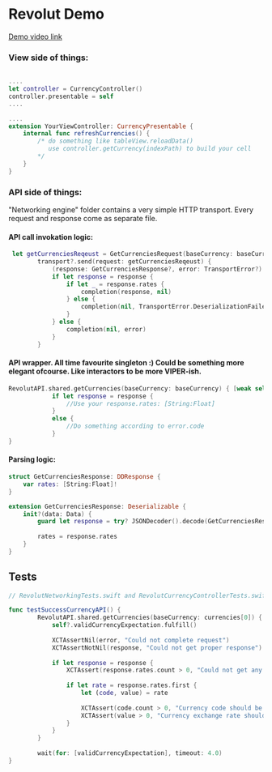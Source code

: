 # Revolut Demo

[Demo video link](https://youtu.be/H-H-S5sAUlI)
### View side of things:

```swift

....
let controller = CurrencyController()
controller.presentable = self
....

....
extension YourViewController: CurrencyPresentable {
    internal func refreshCurrencies() {
        /* do something like tableView.reloadData()
           use controller.getCurrency(indexPath) to build your cell
        */
    }
}

```

### API side of things:

"Networking engine" folder contains a very simple HTTP transport. Every request and response come as separate file.


#### API call invokation logic:

```swift
 let getCurrenciesReqeust = GetCurrenciesRequest(baseCurrency: baseCurrency)
        transport?.send(request: getCurrenciesReqeust) {
            (response: GetCurrenciesResponse?, error: TransportError?) in
            if let response = response {
                if let _ = response.rates {
                    completion(response, nil)
                } else {
                    completion(nil, TransportError.DeserializationFailed)
                }
            } else {
                completion(nil, error)
            }
        }
```

#### API wrapper. All time favourite singleton :) Could be something more elegant ofcourse. Like interactors to be more VIPER-ish.

```swift
RevolutAPI.shared.getCurrencies(baseCurrency: baseCurrency) { [weak self] (response, error) in
            if let response = response {
                //Use your response.rates: [String:Float]
            }
            else {
                //Do something according to error.code
            }
}
```

#### Parsing logic:
```swift
struct GetCurrenciesResponse: DDResponse {
    var rates: [String:Float]!
}

extension GetCurrenciesResponse: Deserializable {
    init?(data: Data) {
        guard let response = try? JSONDecoder().decode(GetCurrenciesResponse.self, from: data) else { return nil }
        
        rates = response.rates
    }
}

```

## Tests

```swift
// RevolutNetworkingTests.swift and RevolutCurrencyControllerTests.swift contain some simple tests:

func testSuccessCurrencyAPI() {
        RevolutAPI.shared.getCurrencies(baseCurrency: currencies[0]) { [weak self](response, error) in
            self?.validCurrencyExpectation.fulfill()
            
            XCTAssertNil(error, "Could not complete request")
            XCTAssertNotNil(response, "Could not get proper response")
            
            if let response = response {
                XCTAssert(response.rates.count > 0, "Could not get any currency rates")
                
                if let rate = response.rates.first {
                    let (code, value) = rate
                    
                    XCTAssert(code.count > 0, "Currency code should be a valid string")
                    XCTAssert(value > 0, "Currency exchange rate should be a valid number")
                }
            }
        }
        
        wait(for: [validCurrencyExpectation], timeout: 4.0)
}

```
